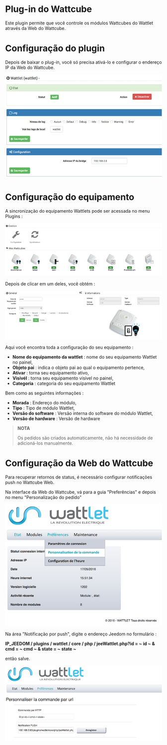 # Plug-in do Wattcube

Este plugin permite que você controle os módulos Wattcubes do Wattlet através da Web do Wattcube.

# Configuração do plugin 

Depois de baixar o plug-in, você só precisa ativá-lo e configurar o endereço IP da Web do Wattcube.

![wattlet](../images/wattlet.png)

# Configuração do equipamento 

A sincronização do equipamento Wattlets pode ser acessada no menu Plugins :

![wattlet2](../images/wattlet2.png)

Depois de clicar em um deles, você obtém :

![wattlet3](../images/wattlet3.png)

Aqui você encontra toda a configuração do seu equipamento :

-   **Nome do equipamento da wattlet** : nome do seu equipamento Wattlet no painel,
-   **Objeto pai** : indica o objeto pai ao qual o equipamento pertence,
-   **Ativar** : torna seu equipamento ativo,
-   **Visivél** : torna seu equipamento visível no painel,
-   **Categoria** : categoria do seu equipamento Wattlet

Bem como as seguintes informações :

-   **Morada** : Endereço do módulo,
-   **Tipo** : Tipo de módulo Wattlet,
-   **Versão do software** : Versão interna do software do módulo Wattlet,
-   **Versão de hardware** : Versão de hardware

> **NOTA**
>
> Os pedidos são criados automaticamente, não há necessidade de adicioná-los manualmente.

# Configuração da Web do Wattcube 

Para recuperar retornos de status, é necessário configurar notificações push no Wattcube Web.

Na interface da Web do Wattcube, vá para a guia "Preferências" e depois no menu "Personalização do pedido"

![wattlet4](../images/wattlet4.png)

Na área "Notificação por push", digite o endereço Jeedom no formulário :

**IP\_JEEDOM / plugins / wattlet / core / php / jeeWattlet.php?id = ~ id ~ & cmd = ~ cmd ~ & state = ~ state ~**

então salve.

![wattlet5](../images/wattlet5.png)
